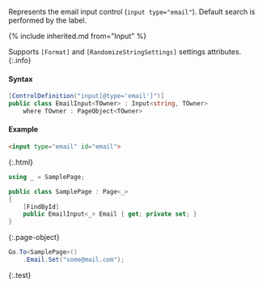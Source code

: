 Represents the email input control (`input type="email"`).
Default search is performed by the label.

{% include inherited.md from="Input" %}

Supports `[Format]` and `[RandomizeStringSettings]` settings attributes.
{:.info}

#### Syntax

```cs
[ControlDefinition("input[@type='email']")]
public class EmailInput<TOwner> : Input<string, TOwner>
    where TOwner : PageObject<TOwner>
```

#### Example

```html
<input type="email" id="email">
```
{:.html}

```cs
using _ = SamplePage;

public class SamplePage : Page<_>
{
    [FindById]
    public EmailInput<_> Email { get; private set; }
}
```
{:.page-object}

```cs
Go.To<SamplePage>()
    .Email.Set("some@mail.com");
```
{:.test}